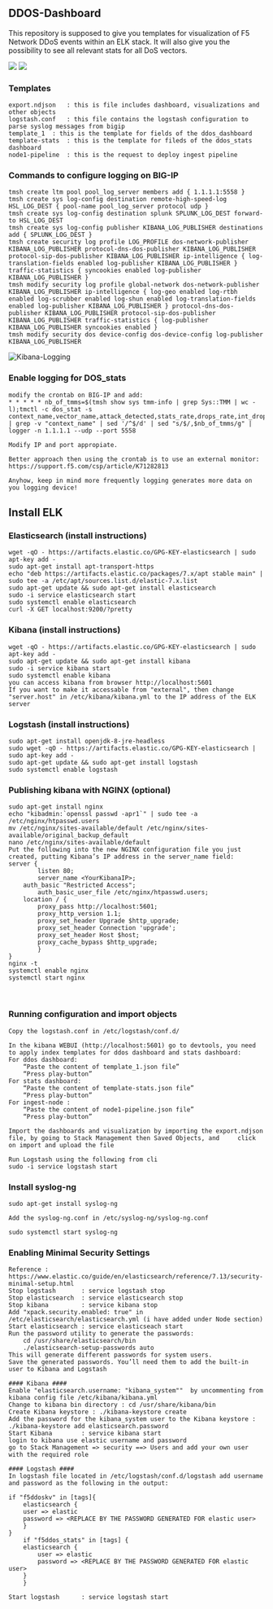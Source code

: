 ## DDOS-Dashboard

This repository is supposed to give you templates for visualization of F5 Network DDoS events within an ELK stack.
It will also give you the possibility to see all relevant stats for all DoS vectors.

<img src="images/image1.png">

<img src="images/image2.png">

### Templates

	export.ndjson	: this is file includes dashboard, visualizations and other objects
	logstash.conf	: this file contains the logstash configuration to parse syslog messages from bigip
	template_1	: this is the template for fields of the ddos_dashboard
	template-stats	: this is the template for fileds of the ddos_stats dashboard
	node1-pipeline  : this is the request to deploy ingest pipeline

### Commands to configure logging on BIG-IP
	tmsh create ltm pool pool_log_server members add { 1.1.1.1:5558 }
	tmsh create sys log-config destination remote-high-speed-log HSL_LOG_DEST { pool-name pool_log_server protocol udp }
	tmsh create sys log-config destination splunk SPLUNK_LOG_DEST forward-to HSL_LOG_DEST
	tmsh create sys log-config publisher KIBANA_LOG_PUBLISHER destinations add { SPLUNK_LOG_DEST }
	tmsh create security log profile LOG_PROFILE dos-network-publisher KIBANA_LOG_PUBLISHER protocol-dns-dos-publisher KIBANA_LOG_PUBLISHER protocol-sip-dos-publisher KIBANA_LOG_PUBLISHER ip-intelligence { log-translation-fields enabled log-publisher KIBANA_LOG_PUBLISHER } traffic-statistics { syncookies enabled log-publisher KIBANA_LOG_PUBLISHER }
	tmsh modify security log profile global-network dos-network-publisher KIBANA_LOG_PUBLISHER ip-intelligence { log-geo enabled log-rtbh enabled log-scrubber enabled log-shun enabled log-translation-fields enabled log-publisher KIBANA_LOG_PUBLISHER } protocol-dns-dos-publisher KIBANA_LOG_PUBLISHER protocol-sip-dos-publisher KIBANA_LOG_PUBLISHER traffic-statistics { log-publisher KIBANA_LOG_PUBLISHER syncookies enabled }
	tmsh modify security dos device-config dos-device-config log-publisher KIBANA_LOG_PUBLISHER

![Kibana-Logging](https://user-images.githubusercontent.com/58518999/114186432-235da700-9947-11eb-9662-67eede1773d2.png)

### Enable logging for DOS_stats
	modify the crontab on BIG-IP and add: 
	* * * * * nb_of_tmms=$(tmsh show sys tmm-info | grep Sys::TMM | wc -l);tmctl -c dos_stat -s context_name,vector_name,attack_detected,stats_rate,drops_rate,int_drops_rate,ba_stats_rate,ba_drops_rate,bd_stats_rate,bd_drops_rate,detection,mitigation_low,mitigation_high,detection_ba,mitigation_ba_low,mitigation_ba_high,detection_bd,mitigation_bd_low,mitigation_bd_high | grep -v "context_name" | sed '/^$/d' | sed "s/$/,$nb_of_tmms/g" | logger -n 1.1.1.1 --udp --port 5558

	Modify IP and port appropiate.
	
	Better approach then using the crontab is to use an external monitor:
	https://support.f5.com/csp/article/K71282813
	
	Anyhow, keep in mind more frequently logging generates more data on you logging device!
	

## Install ELK
### Elasticsearch (install instructions)
	wget -qO - https://artifacts.elastic.co/GPG-KEY-elasticsearch | sudo apt-key add -
	sudo apt-get install apt-transport-https
	echo "deb https://artifacts.elastic.co/packages/7.x/apt stable main" | sudo tee -a /etc/apt/sources.list.d/elastic-7.x.list
	sudo apt-get update && sudo apt-get install elasticsearch
	sudo -i service elasticsearch start
	sudo systemctl enable elasticsearch
	curl -X GET localhost:9200/?pretty
	
### Kibana (install instructions)
	wget -qO - https://artifacts.elastic.co/GPG-KEY-elasticsearch | sudo apt-key add -
	sudo apt-get update && sudo apt-get install kibana
	sudo -i service kibana start
	sudo systemctl enable kibana
	you can access kibana from browser http://localhost:5601
	If you want to make it accessable from "external", then change "server.host" in /etc/kibana/kibana.yml to the IP address of the ELK server
	
### Logstash (install instructions)
	sudo apt-get install openjdk-8-jre-headless
	sudo wget -qO - https://artifacts.elastic.co/GPG-KEY-elasticsearch | sudo apt-key add -
	sudo apt-get update && sudo apt-get install logstash
	sudo systemctl enable logstash
	
### Publishing kibana with NGINX (optional)
	sudo apt-get install nginx
	echo "kibadmin:`openssl passwd -apr1`" | sudo tee -a /etc/nginx/htpasswd.users
	mv /etc/nginx/sites-available/default /etc/nginx/sites-available/original_backup_default
	nano /etc/nginx/sites-available/default
	Put the following into the new NGINX configuration file you just created, putting Kibana’s IP address in the server_name field:
	server {
    		listen 80;
    		server_name <YourKibanaIP>;
   	 	auth_basic "Restricted Access";
    		auth_basic_user_file /etc/nginx/htpasswd.users;
    	location / {
        	proxy_pass http://localhost:5601;
        	proxy_http_version 1.1;
        	proxy_set_header Upgrade $http_upgrade;
        	proxy_set_header Connection 'upgrade';
        	proxy_set_header Host $host;
        	proxy_cache_bypass $http_upgrade;        
    		}
	}
	nginx -t
	systemctl enable nginx
	systemctl start nginx

 
### Running configuration and import objects

	Copy the logstash.conf in /etc/logstash/conf.d/
	
	In the kibana WEBUI (http://localhost:5601) go to devtools, you need to apply index templates for ddos dashboard and stats dashboard:
	For ddos dashboard:
		“Paste the content of template_1.json file”
		“Press play-button”
	For stats dashboard:
		“Paste the content of template-stats.json file”
		“Press play-button”
	For ingest-node :
		“Paste the content of node1-pipeline.json file”
		“Press play-button”
		
	Import the dashboards and visualization by importing the export.ndjson file, by going to Stack Management then Saved Objects, and 	  click on import and upload the file
 
	Run Logstash using the following from cli 
	sudo -i service logstash start

### Install syslog-ng

	sudo apt-get install syslog-ng
	
	Add the syslog-ng.conf in /etc/syslog-ng/syslog-ng.conf
	
	sudo systemctl start syslog-ng	
	
### Enabling Minimal Security Settings
	Reference : https://www.elastic.co/guide/en/elasticsearch/reference/7.13/security-minimal-setup.html
	Stop logstash 	   	: service logstash stop
	Stop elasticsearch 	: service elasticsearch stop
	Stop kibana  	   	: service kibana stop	
	Add "xpack.security.enabled: true" in /etc/elasticsearch/elasticsearch.yml (i have added under Node section)
	Start elasticsearch	: service elasticseach start
	Run the password utility to generate the passwords:
		cd /usr/share/elasticsearch/bin
		./elasticsearch-setup-passwords auto 
	This will generate different passwords for system users.
	Save the generated passwords. You’ll need them to add the built-in user to Kibana and Logstash
	
	#### Kibana #### 
	Enable "elasticsearch.username: "kibana_system""  by uncommenting from kibana config file /etc/kibana/kibana.yml
	Change to kibana bin directory : cd /usr/share/kibana/bin
	Create Kibana keystore : ./kibana-keystore create
	Add the password for the kibana_system user to the Kibana keystore : ./kibana-keystore add elasticsearch.password
	Start Kibana 		: service kibana start
	login to kibana use elastic username and password
	go to Stack Management => security ==> Users and add your own user with the required role 
	
	#### Logstash ####
	In logstash file located in /etc/logstash/conf.d/logstash add username and password as the following in the output:
	
	if "f5ddoskv" in [tags]{
        elasticsearch {
	    user => elastic
	    password => <REPLACE BY THE PASSWORD GENERATED FOR elastic user>
        }
	}
        if "f5ddos_stats" in [tags] {
        elasticsearch {
            user => elastic
            password => <REPLACE BY THE PASSWORD GENERATED FOR elastic user>
        }
        }
	
	Start logstash 		: service logstash start
	
	
	
	
	
	
	

